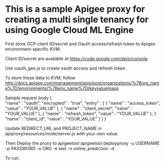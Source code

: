 # This is a sample Apigee proxy for creating a multi single tenancy for using Google Cloud ML Engine  

First store GCP client ID/secret and Oauth access/refresh token to Apigee environment-specific KVM.

Client ID/secret are available at https://code.google.com/apis/console

Use oauth_gen.js to create oauth access and refresh token.

To store these data to KVM, follow
http://docs.apigee.com/management/apis/post/organizations/%7Borg_name%7D/environments/%7Benv_name%7D/keyvaluemaps

Sample request body
{   
 "name" : "oauth",
 "encrypted" : "true",
 "entry" : [ 
  {
   "name" : "access_token",
   "value" : "YOUR_VALUE" 
  },
  {
   "name" : "client_secret",
   "value" : "YOUR_VALUE" 
  },
  {
   "name" : "refresh_token",
   "value" : "YOUR_VALUE" 
  },
  {
   "name" : "client_id",
   "value" : "YOUR_VALUE" 
  } 
 ]
}


Update REDIRECT_URL and PROJECT_NAME in apiproxy/resources/node/server.js with your own value.

Then Deploy the proxy to apigeetool
	apigeetool deployproxy -u USERNAME -p PASSWORD -o ORG -e test -n online_prediction -d .


To run:

